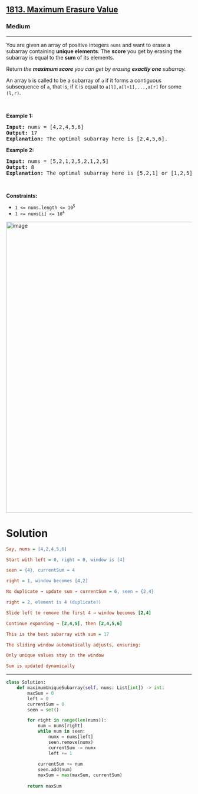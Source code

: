 <h2><a href="https://leetcode.com/problems/maximum-erasure-value">1813. Maximum Erasure Value</a></h2><h3>Medium</h3><hr><p>You are given an array of positive integers <code>nums</code> and want to erase a subarray containing&nbsp;<strong>unique elements</strong>. The <strong>score</strong> you get by erasing the subarray is equal to the <strong>sum</strong> of its elements.</p>

<p>Return <em>the <strong>maximum score</strong> you can get by erasing <strong>exactly one</strong> subarray.</em></p>

<p>An array <code>b</code> is called to be a <span class="tex-font-style-it">subarray</span> of <code>a</code> if it forms a contiguous subsequence of <code>a</code>, that is, if it is equal to <code>a[l],a[l+1],...,a[r]</code> for some <code>(l,r)</code>.</p>

<p>&nbsp;</p>
<p><strong class="example">Example 1:</strong></p>

<pre>
<strong>Input:</strong> nums = [4,2,4,5,6]
<strong>Output:</strong> 17
<strong>Explanation:</strong> The optimal subarray here is [2,4,5,6].
</pre>

<p><strong class="example">Example 2:</strong></p>

<pre>
<strong>Input:</strong> nums = [5,2,1,2,5,2,1,2,5]
<strong>Output:</strong> 8
<strong>Explanation:</strong> The optimal subarray here is [5,2,1] or [1,2,5].
</pre>

<p>&nbsp;</p>
<p><strong>Constraints:</strong></p>

<ul>
	<li><code>1 &lt;= nums.length &lt;= 10<sup>5</sup></code></li>
	<li><code>1 &lt;= nums[i] &lt;= 10<sup>4</sup></code></li>
</ul>

<img width="726" height="789" alt="image" src="https://github.com/user-attachments/assets/13221d9c-08ab-4b50-ad61-b7c01c618709" />

# Solution 
```ini 
Say, nums = [4,2,4,5,6]

Start with left = 0, right = 0, window is [4]

seen = {4}, currentSum = 4

right = 1, window becomes [4,2]

No duplicate → update sum → currentSum = 6, seen = {2,4}

right = 2, element is 4 (duplicate!)

Slide left to remove the first 4 → window becomes [2,4]

Continue expanding → [2,4,5], then [2,4,5,6]

This is the best subarray with sum = 17

The sliding window automatically adjusts, ensuring:

Only unique values stay in the window

Sum is updated dynamically
```
---

```python
class Solution:
    def maximumUniqueSubarray(self, nums: List[int]) -> int:
        maxSum = 0
        left = 0
        currentSum = 0
        seen = set()

        for right in range(len(nums)):
            num = nums[right]
            while num in seen:
                numx = nums[left]
                seen.remove(numx)
                currentSum -= numx
                left += 1
            
            currentSum += num
            seen.add(num)
            maxSum = max(maxSum, currentSum)
        
        return maxSum
```
